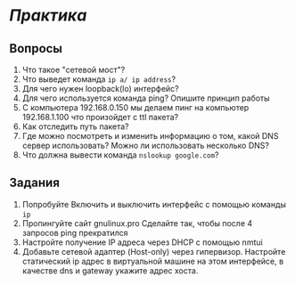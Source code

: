 # *Практика*

## Вопросы

1. Что такое "сетевой мост"?
2. Что выведет команда ``` ip a/ ip address ```?
3. Для чего нужен loopback(lo) интерфейс?
4. Для чего используется команда ping? Опишите принцип работы
5. С компьютера 192.168.0.150 мы делаем пинг на компьютер 192.168.1.100 что произойдет с ttl пакета?
6. Как отследить путь пакета?
7. Где можно посмотреть и изменить информацию о том, какой DNS сервер использовать? Можно ли использовать несколько DNS?
8. Что должна вывести команда ``` nslookup google.com ```?

[//]: # (Хотел сделать с gnulinux.pro только там вывод страшный для новичка)

## Задания

1. Попробуйте Включить и выключить интерфейс с помощью команды ```ip```
2. Пропингуйте сайт gnulinux.pro Сделайте так, чтобы после 4 запросов ping прекратился
3. Настройте получение IP адреса через DHCP с помощью nmtui
4. Добавьте сетевой адаптер (Host-only) через гипервизор. Настройте статический ip адрес в виртуальной машине на этом интерфейсе, в качестве dns и gateway укажите адрес хоста.